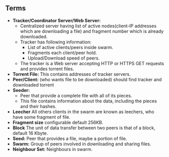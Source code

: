 ## Terms
- **Tracker/Coordinator Server/Web Server:** 
  - Centralized server having list of active nodes(client-IP addresses which are downloading a file) and fragment number which is already downloaded.
  - Tracker has following information:
    - List of active clients/peers inside swarm.
    - Fragments each client/peer hold.
    - Upload/Download speed of peers.
  - The tracker is a Web server accepting HTTP or HTTPS GET requests and provides torrent files.
- **Torrent File:** This contains addresses of tracker servers.
- **Peer/Client:** (who wants file to be downloaded) should find tracker and downloaded torrent
- **Seeder:**
  - Peer that provide a complete file with all of its pieces.
  - This file contains information about the data, including the pieces and their hashes.
- **Leecher** All others clients in the swarm are known as leechers, who have some fragment of file.
- **Fragment size** configurable default 256KB.
- **Block**  The unit of data transfer between two peers is that of a block, default 16 Kbyte.
- **Seed:** Peer that provides a file, maybe a portion of file.
- **Swarm:** Group of peers involved in downloading and sharing files.
- **Neighbour Set:** Neighbours in swarm.
